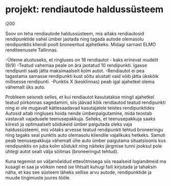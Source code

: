 # projekt: rendiautode haldussüsteem
i200

Soov on teha rendiautode haldussüsteem, mis aitaks rendiautosid rendipunktide vahel ümber jaotada ning tagada autode olemasolu rendipunktis kliendi poolt broneeritud ajahetkeks.
Midagi sarnast ELMO renditeenusele Tallinnas.

-Ütleme alustuseks, et ringluses on 18 rendiautot - kaks erinevat mudelit (9/9)
-Teatud vahemaa peale on ära jaotatud 10 rendipunkti. Igasse rendipunti saab jätta maksimaalselt kolm autot.
-Rendiautot ei pea tagastama samasse rendipunkti kust sõitu alustati vaid võib jätta ükskõik millisesse rendipunti. 
-Punktis X (kesklinnas) peab igal ajahetkel olema vähemalt üks auto.

Probleem seisneb selles, et kui rendiautot kasutatakse mingil ajahetkel teatud piirkonnas sagedamini, siis jäävad kõik rendiautod teatud rendipunkti ning ei ole mugavalt kättesaadavad kasutajatele teistes rendipunktides
Autosid aitab ringluses hoida nende ümberpaigutamine, mida teostab vastavalt vajadusele teenusepakkuja.
Selleks, et teenusepakkuja saaks kiiresti ja optimaalselt sõidukeid ümber paigutada oleks vaja haldussüsteemi, mis võtaks arvesse teatud rendipunkti tehtud broneeringu ning tagaks seal punktis auto olemasolu kliendile vajalikuks hetkeks.
Samuti peab teenusepakkuja vähemalt ühe auto ümber paigutama situatsioonis kus rendipunktis on juba kolm sõidukit ning näiteks järgmise tunni jooksul pole ühtegi autot sealt välja sõitmas (broneeringut tehtud).

Kuna tegemist on väljamõeldud ettevõtmisega siis reaalseid logiandmeid ma kusagil ei saa ja võiksin need ise lihtsalt kuhugi faili kirjutada ja tahaksin näha, et kas see süsteem läheks sellise arvu autode, rendipunktide ja muude tingimuste juures tööle. 

